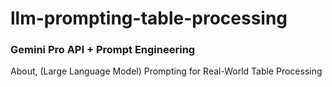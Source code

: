 # llm-prompting-table-processing

### Gemini Pro API + Prompt Engineering
About, (Large Language Model) Prompting for Real-World Table Processing 
